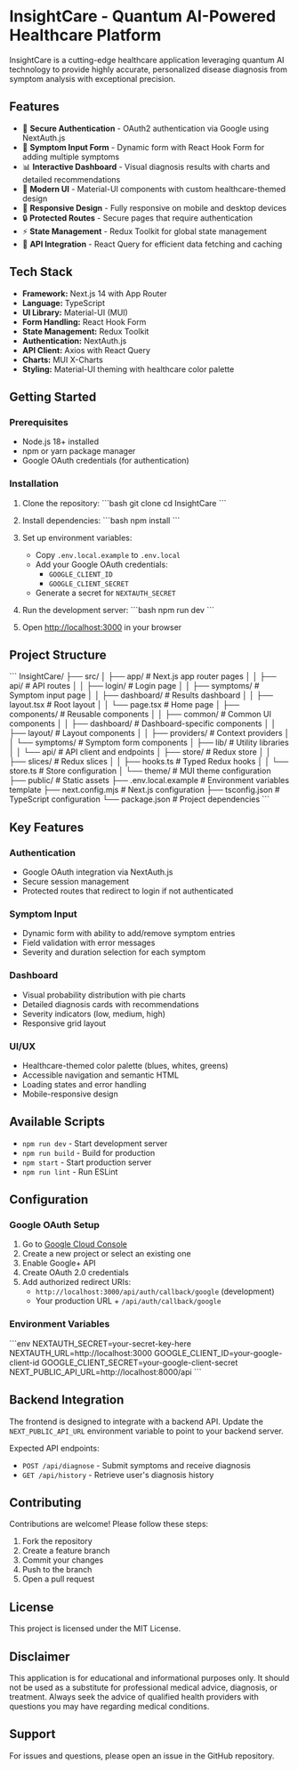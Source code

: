 # InsightCare - Quantum AI-Powered Healthcare Platform

InsightCare is a cutting-edge healthcare application leveraging quantum AI technology to provide highly accurate, personalized disease diagnosis from symptom analysis with exceptional precision.

## Features

- 🔐 **Secure Authentication** - OAuth2 authentication via Google using NextAuth.js
- 📝 **Symptom Input Form** - Dynamic form with React Hook Form for adding multiple symptoms
- 📊 **Interactive Dashboard** - Visual diagnosis results with charts and detailed recommendations
- 🎨 **Modern UI** - Material-UI components with custom healthcare-themed design
- 📱 **Responsive Design** - Fully responsive on mobile and desktop devices
- 🔒 **Protected Routes** - Secure pages that require authentication
- ⚡ **State Management** - Redux Toolkit for global state management
- 🔄 **API Integration** - React Query for efficient data fetching and caching

## Tech Stack

- **Framework:** Next.js 14 with App Router
- **Language:** TypeScript
- **UI Library:** Material-UI (MUI)
- **Form Handling:** React Hook Form
- **State Management:** Redux Toolkit
- **Authentication:** NextAuth.js
- **API Client:** Axios with React Query
- **Charts:** MUI X-Charts
- **Styling:** Material-UI theming with healthcare color palette

## Getting Started

### Prerequisites

- Node.js 18+ installed
- npm or yarn package manager
- Google OAuth credentials (for authentication)

### Installation

1. Clone the repository:
\`\`\`bash
git clone <repository-url>
cd InsightCare
\`\`\`

2. Install dependencies:
\`\`\`bash
npm install
\`\`\`

3. Set up environment variables:
   - Copy `.env.local.example` to `.env.local`
   - Add your Google OAuth credentials:
     - `GOOGLE_CLIENT_ID`
     - `GOOGLE_CLIENT_SECRET`
   - Generate a secret for `NEXTAUTH_SECRET`

4. Run the development server:
\`\`\`bash
npm run dev
\`\`\`

5. Open [http://localhost:3000](http://localhost:3000) in your browser

## Project Structure

\`\`\`
InsightCare/
├── src/
│   ├── app/                    # Next.js app router pages
│   │   ├── api/               # API routes
│   │   ├── login/             # Login page
│   │   ├── symptoms/          # Symptom input page
│   │   ├── dashboard/         # Results dashboard
│   │   ├── layout.tsx         # Root layout
│   │   └── page.tsx           # Home page
│   ├── components/            # Reusable components
│   │   ├── common/           # Common UI components
│   │   ├── dashboard/        # Dashboard-specific components
│   │   ├── layout/           # Layout components
│   │   ├── providers/        # Context providers
│   │   └── symptoms/         # Symptom form components
│   ├── lib/                   # Utility libraries
│   │   └── api/              # API client and endpoints
│   ├── store/                 # Redux store
│   │   ├── slices/           # Redux slices
│   │   ├── hooks.ts          # Typed Redux hooks
│   │   └── store.ts          # Store configuration
│   └── theme/                 # MUI theme configuration
├── public/                    # Static assets
├── .env.local.example        # Environment variables template
├── next.config.mjs           # Next.js configuration
├── tsconfig.json             # TypeScript configuration
└── package.json              # Project dependencies
\`\`\`

## Key Features

### Authentication
- Google OAuth integration via NextAuth.js
- Secure session management
- Protected routes that redirect to login if not authenticated

### Symptom Input
- Dynamic form with ability to add/remove symptom entries
- Field validation with error messages
- Severity and duration selection for each symptom

### Dashboard
- Visual probability distribution with pie charts
- Detailed diagnosis cards with recommendations
- Severity indicators (low, medium, high)
- Responsive grid layout

### UI/UX
- Healthcare-themed color palette (blues, whites, greens)
- Accessible navigation and semantic HTML
- Loading states and error handling
- Mobile-responsive design

## Available Scripts

- `npm run dev` - Start development server
- `npm run build` - Build for production
- `npm start` - Start production server
- `npm run lint` - Run ESLint

## Configuration

### Google OAuth Setup

1. Go to [Google Cloud Console](https://console.cloud.google.com/)
2. Create a new project or select an existing one
3. Enable Google+ API
4. Create OAuth 2.0 credentials
5. Add authorized redirect URIs:
   - `http://localhost:3000/api/auth/callback/google` (development)
   - Your production URL + `/api/auth/callback/google`

### Environment Variables

\`\`\`env
NEXTAUTH_SECRET=your-secret-key-here
NEXTAUTH_URL=http://localhost:3000
GOOGLE_CLIENT_ID=your-google-client-id
GOOGLE_CLIENT_SECRET=your-google-client-secret
NEXT_PUBLIC_API_URL=http://localhost:8000/api
\`\`\`

## Backend Integration

The frontend is designed to integrate with a backend API. Update the `NEXT_PUBLIC_API_URL` environment variable to point to your backend server.

Expected API endpoints:
- `POST /api/diagnose` - Submit symptoms and receive diagnosis
- `GET /api/history` - Retrieve user's diagnosis history

## Contributing

Contributions are welcome! Please follow these steps:
1. Fork the repository
2. Create a feature branch
3. Commit your changes
4. Push to the branch
5. Open a pull request

## License

This project is licensed under the MIT License.

## Disclaimer

This application is for educational and informational purposes only. It should not be used as a substitute for professional medical advice, diagnosis, or treatment. Always seek the advice of qualified health providers with questions you may have regarding medical conditions.

## Support

For issues and questions, please open an issue in the GitHub repository.
